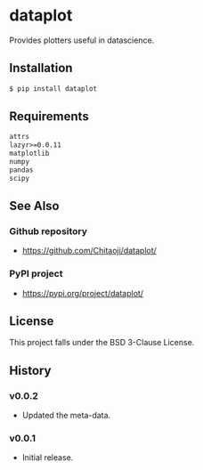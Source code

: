 # dataplot
Provides plotters useful in datascience.

## Installation
```sh
$ pip install dataplot
```

## Requirements
```txt
attrs
lazyr>=0.0.11
matplotlib
numpy
pandas
scipy
```

## See Also
### Github repository
* https://github.com/Chitaoji/dataplot/

### PyPI project
* https://pypi.org/project/dataplot/

## License
This project falls under the BSD 3-Clause License.

## History

### v0.0.2
* Updated the meta-data.

### v0.0.1
* Initial release.